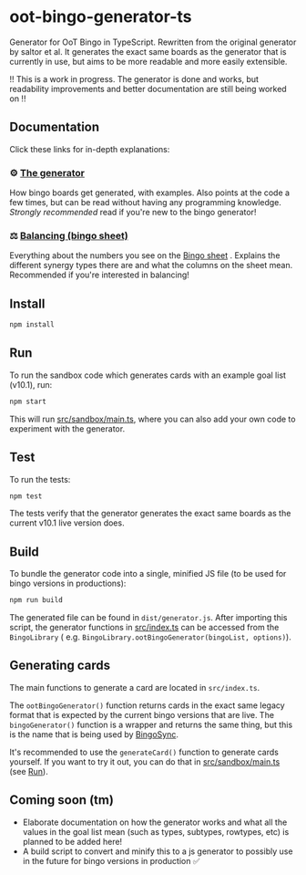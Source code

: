 # oot-bingo-generator-ts

Generator for OoT Bingo in TypeScript. Rewritten from the original generator by saltor et al. It generates the exact
same boards as the generator that is currently in use, but aims to be more readable and more easily extensible.

!! This is a work in progress. The generator is done and works, but readability improvements and better documentation
are still being worked on !!

## Documentation

Click these links for in-depth explanations:

### :gear: [The generator](/doc/GENERATOR.md)

How bingo boards get generated, with examples. Also points at the code a few times, but can be read without having any
programming knowledge. *Strongly recommended* read if you're new to the bingo generator!

### :balance_scale: [Balancing (bingo sheet)](/doc/BALANCING.md)

Everything about the numbers you see on
the [Bingo sheet](https://docs.google.com/spreadsheets/d/1-mD-OTM0Re7PyNf224MAsRuqQ0umI0E_Qq6nr1vA1aE/edit#gid=166040247)
. Explains the different synergy types there are and what the columns on the sheet mean. Recommended if you're
interested in balancing!

## Install

```bash
npm install
```

## Run

To run the sandbox code which generates cards with an example goal list (v10.1), run:

```bash
npm start
```

This will run [src/sandbox/main.ts](/src/sandbox/main.ts), where you can also add your own code to experiment with the
generator.

## Test

To run the tests:

```bash
npm test
```

The tests verify that the generator generates the exact same boards as the current v10.1 live version does.

## Build

To bundle the generator code into a single, minified JS file (to be used for bingo versions in productions):

```bash
npm run build
```

The generated file can be found in `dist/generator.js`. After importing this script, the generator functions
in [src/index.ts](/src/index.ts) can be accessed from the `BingoLibrary` (
e.g. `BingoLibrary.ootBingoGenerator(bingoList, options)`).

## Generating cards

The main functions to generate a card are located in `src/index.ts`.

The `ootBingoGenerator()` function returns cards in the exact same legacy format that is expected by the current bingo
versions that are live. The `bingoGenerator()` function is a wrapper and returns the same thing, but this is the name
that is being used by [BingoSync](https://bingosync.com).

It's recommended to use the `generateCard()` function to generate cards yourself. If you want to try it out, you can do
that in [src/sandbox/main.ts](/src/sandbox/main.ts) (see [Run](#run)).

## Coming soon (tm)

* Elaborate documentation on how the generator works and what all the values in the goal list mean (such as types,
  subtypes, rowtypes, etc) is planned to be added here!
* A build script to convert and minify this to a js generator to possibly use in the future for bingo versions in
  production ✅
